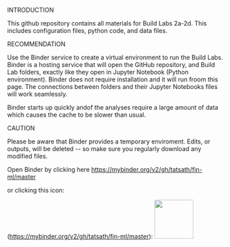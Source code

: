 

INTRODUCTION

This github repository contains all materials for Build Labs 2a-2d. This includes configuration files, python code, and data files.

RECOMMENDATION

Use the Binder service to create a virtual environment to run the Build Labs. Binder is a hosting service that will open the GitHub repository, and Build Lab folders, exactly like they open in Jupyter Notebook (Python environment). Binder does not require installation and it will run froom this page. The connections between folders and their Jupyter Notebooks files will work seamlessly. 

Binder starts up quickly andof the analyses require a large amount of data which causes the cache to be slower than usual.

CAUTION 

Please be aware that Binder provides a temporary enviroment. Edits, or outputs, will be deleted -- so make sure you regularly download any modified files.

Open Binder by clicking here https://mybinder.org/v2/gh/tatsath/fin-ml/master

or clicking this icon:

(https://mybinder.org/v2/gh/tatsath/fin-ml/master):
<a href="https://mybinder.org/v2/gh/tatsath/fin-ml/master"><img src="https://matthiasbussonnier.com/posts/img/binder_logo_128x128.png" width="90" /></a>
